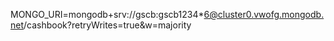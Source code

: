 MONGO_URI=mongodb+srv://gscb:gscb1234*6@cluster0.vwofg.mongodb.net/cashbook?retryWrites=true&w=majority
